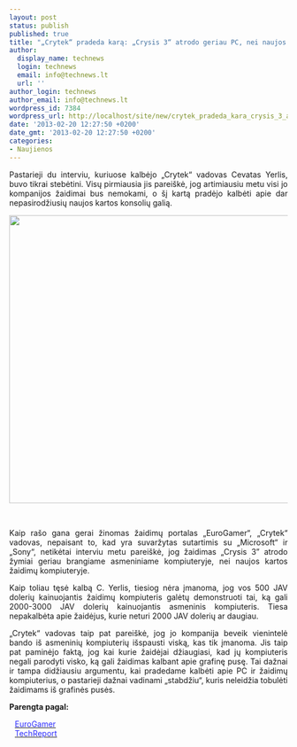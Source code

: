 ```yaml
---
layout: post
status: publish
published: true
title: "„Crytek“ pradeda karą: „Crysis 3“ atrodo geriau PC, nei naujos kartos konsolėse"
author:
  display_name: technews
  login: technews
  email: info@technews.lt
  url: ''
author_login: technews
author_email: info@technews.lt
wordpress_id: 7384
wordpress_url: http://localhost/site/new/crytek_pradeda_kara_crysis_3_atrodo_geriau_pc_nei_naujos_kartos_konsolese/
date: '2013-02-20 12:27:50 +0200'
date_gmt: '2013-02-20 12:27:50 +0200'
categories:
- Naujienos
---
```

<p style="text-align:justify">Pastarieji du interviu, kuriuose kalbėjo „Crytek“ vadovas Cevatas Yerlis, buvo tikrai stebėtini. Visų pirmiausia jis pareiškė, jog artimiausiu metu visi jo kompanijos žaidimai bus nemokami, o šį kartą pradėjo kalbėti apie dar nepasirodžiusių naujos kartos konsolių galią.</p>
<p style="text-align:center"> <a target="blank" href="http://www.technologijos.lt/upload/image/n/technologijos/it/S-31272/crysis_3.jpg"><img alt="" src="http://www.technologijos.lt/upload/image/n/technologijos/it/S-31272/1-crysis_3.jpg" style="width: 520px;" /></a></p>
<div style="text-align:center"> <strong></strong><br/><em></em></div>
<div style="text-align:justify"><!--[if gte mso 9]><![endif]--><!--[if gte mso 9]><xml></p>
<p>  Normal<br />
  0</p>
<p>  false<br />
  false<br />
  false</p>
<p>  EN-US<br />
  X-NONE<br />
  X-NONE</p>
<p></xml><![endif]--><!--[if gte mso 9]><![endif]--><!--[if gte mso 10]></p>
<style>
 /* Style Definitions */<br />
 table.MsoNormalTable<br />
	{mso-style-name:"Table Normal";<br />
	mso-style-parent:"";<br />
	line-height:115%;<br />
	font-size:11.0pt;"Calibri","sans-serif";}<br />
</style>
<p><![endif]--></p>
<p><span>Kaip rašo gana gerai žinomas žaidimų portalas &bdquo;EuroGamer&ldquo;, &bdquo;Crytek&ldquo; vadovas, nepaisant to, kad yra suvaržytas sutartimis su &bdquo;Microsoft&ldquo; ir &bdquo;Sony&ldquo;, netikėtai interviu metu pareiškė, jog žaidimas &bdquo;Crysis 3&rdquo; atrodo žymiai geriau brangiame asmeniniame kompiuteryje, nei naujos kartos žaidimų kompiuteryje.</span></p>
<p><span>Kaip toliau tęsė kalbą C. Yerlis, tiesiog nėra įmanoma, jog vos 500 JAV dolerių kainuojantis žaidimų kompiuteris galėtų demonstruoti tai, ką gali 2000-3000 JAV dolerių kainuojantis asmeninis kompiuteris. Tiesa nepakalbėta apie žaidėjus, kurie neturi 2000 JAV dolerių ar daugiau.</span></p>
<p><span>&bdquo;Crytek&ldquo; vadovas taip pat pareiškė, jog jo kompanija beveik vienintelė bando iš asmeninių kompiuterių išspausti viską, kas tik įmanoma. Jis taip pat paminėjo faktą, jog kai kurie žaidėjai džiaugiasi, kad jų kompiuteris negali parodyti visko, ką gali žaidimas kalbant apie grafinę pusę. Tai dažnai ir tampa didžiausiu argumentu, kai pradedame kalbėti apie PC ir žaidimų kompiuterius, o pastarieji dažnai vadinami</span><span> </span><span>&bdquo;stabdžiu</span><span>&ldquo;, kuris neleidžia tobulėti žaidimams iš grafinės pusės.</span><span> </span></p>
</div>
<p><strong>Parengta pagal:</strong></p>
<p style="margin:0px 0px 0px 10px"><a target="blank" href="http://www.eurogamer.net/articles/2013-02-18-crysis-3-developer-crytek-on-why-its-impossible-for-next-gen-consoles-to-match-the-power-of-gaming-pcs"><span style="color:#2E2EFE">EuroGamer</span></a></p>
<p style="margin:0px 0px 0px 10px"><a target="blank" href="http://techreport.com/news/24377/crytek-crysis-3-looks-better-on-pcs-than-on-next-gen-consoles"><span style="color:#2E2EFE">TechReport</span></a></p>
